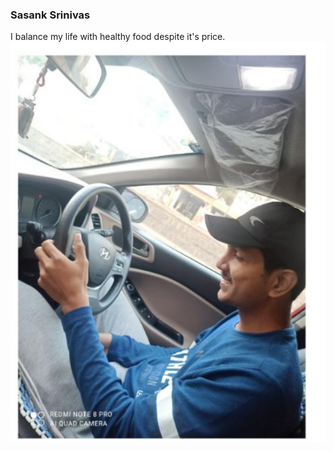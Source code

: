### Sasank Srinivas
I balance my life with healthy food despite it's price.</br>
![my image](images\my_image.png)


